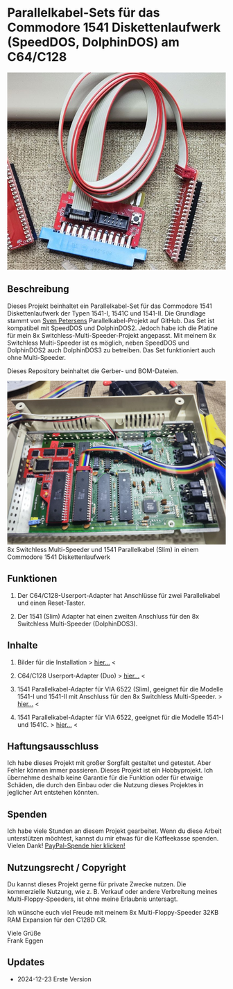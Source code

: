 # Parallelkabel-Sets für das Commodore 1541 Diskettenlaufwerk (SpeedDOS, DolphinDOS) am C64/C128

<img title="Parallelkabel Set" src="https://github.com/FraEgg/commodore-1541-parallel-port-adapter-c64-c128-speeddos-dolphindos/blob/master/images/1541-Prallelcable_Set.jpg?raw=true" alt="Parallelkabel Set" data-align="center" style="zoom:80%;">

## Beschreibung

Dieses Projekt beinhaltet ein Parallelkabel-Set für das Commodore 1541 Diskettenlaufwerk der Typen 1541-I, 1541C und 1541-II. Die Grundlage stammt von [Sven Petersens](https://github.com/svenpetersen1965/1541-parallel-adapter-SpeedDOS) Parallelkabel-Projekt auf GitHub. Das Set ist kompatibel mit SpeedDOS und DolphinDOS2. Jedoch habe ich die Platine für mein 8x Switchless-Multi-Speeder-Projekt angepasst. Mit meinem 8x Switchless Multi-Speeder ist es möglich, neben SpeedDOS und DolphinDOS2 auch DolphinDOS3 zu betreiben. Das Set funktioniert auch ohne Multi-Speeder.

Dieses Repository beinhaltet die Gerber- und BOM-Dateien.

<img title="1541-II Install" src="https://github.com/FraEgg/commodore-1541-parallel-port-adapter-c64-c128-speeddos-dolphindos/blob/master/images/1541-II_MS_PCB_inst.jpg?raw=true" alt="1541-II Install" data-align="left" style="zoom:80%;">8x Switchless Multi-Speeder und 1541 Parallelkabel (Slim) in einem Commodore 1541 Diskettenlaufwerk

## Funktionen

1. Der C64/C128-Userport-Adapter hat Anschlüsse für zwei Parallelkabel und einen Reset-Taster.

2. Der 1541 (Slim) Adapter hat einen zweiten Anschluss für den 8x Switchless Multi-Speeder (DolphinDOS3).

## Inhalte

1. Bilder für die Installation > [hier...](https://github.com/FraEgg/commodore-1541-parallel-port-adapter-c64-c128-speeddos-dolphindos/tree/master/images) <

2. C64/C128 Userport-Adapter (Duo) > [hier...](https://github.com/FraEgg/commodore-1541-parallel-port-adapter-c64-c128-speeddos-dolphindos/tree/master/C64_UserP_Parallel_Adapter_2Bus) <

3. 1541 Parallelkabel-Adapter für VIA 6522 (Slim), geeignet für die Modelle 1541-I und 1541-II mit Anschluss für den 8x Switchless Multi-Speeder. > [hier...](https://github.com/FraEgg/commodore-1541-parallel-port-adapter-c64-c128-speeddos-dolphindos/tree/master/1541_Paralleladapter_VIA_6522_Low) <

4. 1541 Parallelkabel-Adapter für VIA 6522, geeignet für die Modelle 1541-I und 1541C. > [hier...](https://github.com/FraEgg/commodore-1541-parallel-port-adapter-c64-c128-speeddos-dolphindos/tree/master/1541_Paralleladapter_VIA_6522(1541-1541C)) <

## Haftungsausschluss

Ich habe dieses Projekt mit großer Sorgfalt gestaltet und getestet. Aber Fehler können immer passieren. Dieses Projekt ist ein Hobbyprojekt. Ich übernehme deshalb keine Garantie für die Funktion oder für etwaige Schäden, die durch den Einbau oder die Nutzung dieses Projektes in jeglicher Art entstehen könnten.

## Spenden

Ich habe viele Stunden an diesem Projekt gearbeitet. Wenn du diese Arbeit unterstützen möchtest, kannst du mir etwas für die Kaffeekasse spenden. Vielen Dank! [PayPal-Spende hier klicken!](https://www.paypal.com/donate/?cmd=_s-xclick&hosted_button_id=Q8HXKYARXKT4L&ssrt=1714757590172)

## Nutzungsrecht / Copyright

Du kannst dieses Projekt gerne für private Zwecke nutzen. Die kommerzielle Nutzung, wie z. B. Verkauf oder andere Verbreitung meines Multi-Floppy-Speeders, ist ohne meine Erlaubnis untersagt.

Ich wünsche euch viel Freude mit meinem 8x Multi-Floppy-Speeder 32KB RAM Expansion für den C128D CR.

Viele Grüße  
Frank Eggen

## Updates

- 2024-12-23 Erste Version

